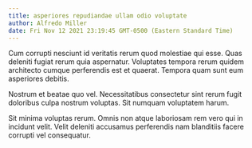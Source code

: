 ```yaml
---
title: asperiores repudiandae ullam odio voluptate
author: Alfredo Miller
date: Fri Nov 12 2021 23:19:45 GMT-0500 (Eastern Standard Time)
---
```

Cum corrupti nesciunt id veritatis rerum quod molestiae qui esse. Quas deleniti fugiat rerum quia aspernatur. Voluptates tempora rerum quidem architecto cumque perferendis est et quaerat. Tempora quam sunt eum asperiores debitis.

 Nostrum et beatae quo vel. Necessitatibus consectetur sint rerum fugit doloribus culpa nostrum voluptas. Sit numquam voluptatem harum.

 Sit minima voluptas rerum. Omnis non atque laboriosam rem vero qui in incidunt velit. Velit deleniti accusamus perferendis nam blanditiis facere corrupti vel consequatur.